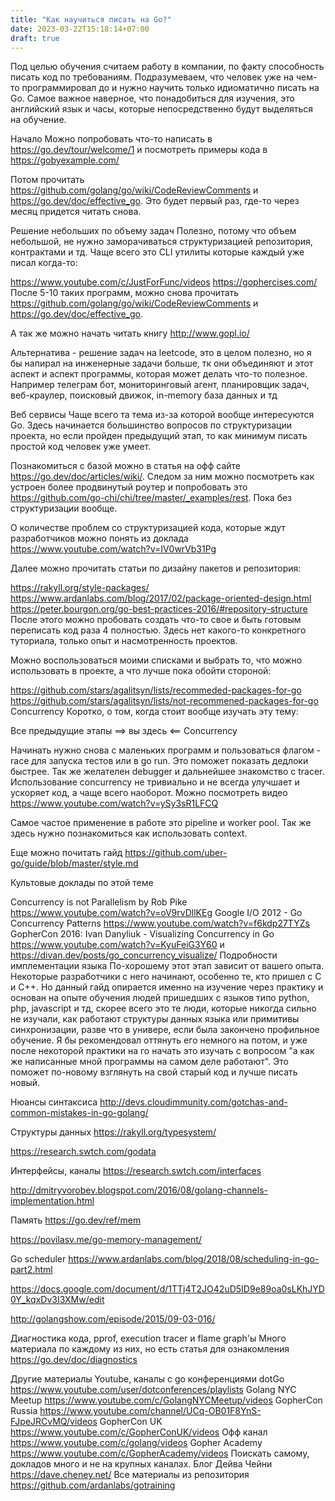 ```yaml
---
title: "Как научиться писать на Go?"
date: 2023-03-22T15:18:14+07:00
draft: true
---
```


Под целью обучения считаем работу в компании, по факту способность писать код по требованиям. Подразумеваем, что человек уже на чем-то программировал до и нужно научить только идиоматично писать на Go. Самое важное наверное, что понадобиться для изучения,  это английский язык и часы, которые непосредственно будут выделяться на обучение.

Начало
Можно попробовать что-то написать в https://go.dev/tour/welcome/1 и посмотреть примеры кода в https://gobyexample.com/

Потом прочитать https://github.com/golang/go/wiki/CodeReviewComments и https://go.dev/doc/effective_go. Это будет первый раз, где-то через месяц придется читать снова.

Решение небольших по объему задач
Полезно, потому что объем небольшой, не нужно заморачиваться структуризацией репозитория, контрактами и тд. Чаще всего это CLI утилиты которые каждый уже писал когда-то:

https://www.youtube.com/c/JustForFunc/videos
https://gophercises.com/
После 5-10 таких программ, можно снова прочитать https://github.com/golang/go/wiki/CodeReviewComments и https://go.dev/doc/effective_go.

А так же можно начать читать книгу http://www.gopl.io/

Альтернатива - решение задач на leetcode, это в целом полезно, но я бы напирал на инженерные задачи больше, тк они объединяют и этот аспект и аспект программы, которая может делать что-то полезное. Например телеграм бот, мониторинговый агент, планировщик задач, веб-краулер, поисковый движок, in-memory база данных и тд

Веб сервисы
Чаще всего та тема из-за которой вообще интересуются Go. Здесь начинается большинство вопросов по структуризации проекта, но если пройден предыдущий этап, то как минимум писать простой код человек уже умеет.

Познакомиться с базой можно в статья на офф сайте https://go.dev/doc/articles/wiki/. Следом за ним можно посмотреть как устроен более продвинутый роутер и попробовать это https://github.com/go-chi/chi/tree/master/_examples/rest. Пока без структуризации вообще.



О количестве проблем со структуризацией кода, которые ждут разработчиков можно понять из доклада  https://www.youtube.com/watch?v=IV0wrVb31Pg

Далее можно прочитать статьи по дизайну пакетов и репозитория:

https://rakyll.org/style-packages/
https://www.ardanlabs.com/blog/2017/02/package-oriented-design.html
https://peter.bourgon.org/go-best-practices-2016/#repository-structure
После этого можно пробовать создать что-то свое и быть готовым переписать код раза 4 полностью. Здесь нет какого-то конкретного туториала, только опыт и насмотренность проектов.

Можно воспользоваться моими списками и выбрать то, что можно использовать в проекте, а что лучше пока обойти стороной:

https://github.com/stars/agalitsyn/lists/recommeded-packages-for-go
https://github.com/stars/agalitsyn/lists/not-recommened-packages-for-go
Concurrency
Коротко, о том, когда стоит вообще изучать эту тему:

Все предыдущие этапы
==> вы здесь <==
Concurrency

Начинать нужно снова с маленьких программ и пользоваться флагом -race для запуска тестов или в go run. Это поможет показать дедлоки быстрее. Так же желателен debugger и дальнейшее знакомство с tracer. Использование concurrency не тривиально и не всегда улучшает и ускоряет код, а чаще всего наоборот. Можно посмотреть видео https://www.youtube.com/watch?v=ySy3sR1LFCQ

Самое частое применение в работе это pipeline и worker pool. Так же здесь нужно познакомиться как использовать context.


Еще можно почитать гайд https://github.com/uber-go/guide/blob/master/style.md


Культовые доклады по этой теме

Concurrency is not Parallelism by Rob Pike https://www.youtube.com/watch?v=oV9rvDllKEg
Google I/O 2012 - Go Concurrency Patterns https://www.youtube.com/watch?v=f6kdp27TYZs
GopherCon 2016: Ivan Danyliuk - Visualizing Concurrency in Go  https://www.youtube.com/watch?v=KyuFeiG3Y60 и https://divan.dev/posts/go_concurrency_visualize/
Подробности имплементации языка
По-хорошему этот этап зависит от вашего опыта. Некоторые разработчики с него начинают, особенно те, кто пришел с С и С++. Но данный гайд опирается именно на изучение через практику и основан на опыте обучения людей пришедших с языков типо python, php, javascript и тд, скорее всего это те люди, которые никогда сильно не изучали, как работают структуры данных языка или примитивы синхронизации, разве что в универе, если была закончено профильное обучение. Я бы рекомендовал оттянуть его немного на потом, и уже после некоторой практики на го начать это изучать с вопросом "а как же написанные мной программы на самом деле работают". Это поможет по-новому взглянуть на свой старый код и лучше писать новый.

Нюансы синтаксиса
http://devs.cloudimmunity.com/gotchas-and-common-mistakes-in-go-golang/

Структуры данных
https://rakyll.org/typesystem/

https://research.swtch.com/godata

Интерфейсы, каналы
https://research.swtch.com/interfaces

http://dmitryvorobev.blogspot.com/2016/08/golang-channels-implementation.html

Память
https://go.dev/ref/mem

https://povilasv.me/go-memory-management/

Go scheduler
https://www.ardanlabs.com/blog/2018/08/scheduling-in-go-part2.html

https://docs.google.com/document/d/1TTj4T2JO42uD5ID9e89oa0sLKhJYD0Y_kqxDv3I3XMw/edit

http://golangshow.com/episode/2015/09-03-016/

Диагностика кода, pprof, execution tracer и flame graph'ы
Много материала по каждому из них, но есть статья для ознакомления https://go.dev/doc/diagnostics

Другие материалы
Youtube, каналы с go конференциями
dotGo https://www.youtube.com/user/dotconferences/playlists
Golang NYC Meetup https://www.youtube.com/c/GolangNYCMeetup/videos
GopherCon Russia https://www.youtube.com/channel/UCq-OB01F8YnS-FJpeJRCvMQ/videos
GopherCon UK https://www.youtube.com/c/GopherConUK/videos
Офф канал https://www.youtube.com/c/golang/videos
Gopher Academy https://www.youtube.com/c/GopherAcademy/videos
Поискать самому, докладов много и не на крупных каналах.
Блог Дейва Чейни https://dave.cheney.net/
Все материалы из репозитория https://github.com/ardanlabs/gotraining

